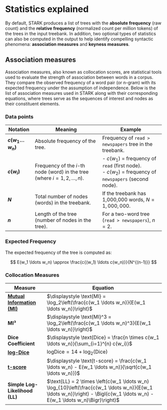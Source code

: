 # Statistics explained

By default, STARK produces a list of trees with the **absolute frequency** (raw count) and the **relative frequency** (normalized count per million tokens) of the trees in the input treebank. In addition, two optional types of statistics can also be computed in the output to help identify compelling syntactic phenomena: **association measures** and **keyness measures**.

## Association measures

Association measures, also known as collocation scores, are statistical tools used to evaluate the strength of association between words in a corpus. They compare the observed frequency of a word pair (or n-gram) with its expected frequency under the assumption of independence. Below is the list of association measures used in STARK along with their corresponding equations, where trees serve as the sequences of interest and nodes as their constituent elements.

### Data points

| **Notation**               | **Meaning**                                                                                                   | **Example**                                                                 |
|------------------------|---------------------------------------------------------------------------------------------------------------|-----------------------------------------------------------------------------|
| **$c(w_1 \ldots w_n)$** | Absolute frequency of the tree.                                      | Frequency of `read > newspapers` tree in the treebank.                               |
| **$c(w_i)$**            | Frequency of the $i$-th node (word) in the tree (where $i = 1, 2, \ldots, n$).                                 | - $c(w_1)$ = frequency of `read` (first node).<br>- $c(w_2)$ = frequency of `newspapers` (second node). |
| **$N$**                 | Total number of nodes (words) in the treebank.                                                             | If the treebank has 1,000,000 words, $N = 1,000,000$.                        |
| **$n$**                 | Length of the tree (number of nodes in the tree).                                                       | For a two-word tree (`read > newspapers`), $n = 2$.                                            |

### Expected Frequency

The expected frequency of the tree is computed as:

$$
E(w_1 \ldots w_n) \approx \frac{c{(w_1) \ldots c(w_n)}}{N^{(n-1)}}
$$


### Collocation Measures


| **Measure**                          | **Equation**                                                                                                                                                                   |
|-------------------------------------|--------------------------------------------------------------------------------------------------------------------------------------------------------------------------------|
| **[Mutual Information (MI)](https://wordbanks.harpercollins.co.uk/other_doc/statistics.html)**         | $\displaystyle \text{MI} = \log_2\left(\frac{c(w_1 \ldots w_n)}{E(w_1 \ldots w_n)}\right)$                                                                                           |
| **MI³**                           | $\displaystyle \text{MI}^3 = \log_2\left(\frac{c(w_1 \ldots w_n)^3}{E(w_1 \ldots w_n)}\right)$                                                                                         |
| **Dice Coefficient**                | $\displaystyle \text{Dice} = \frac{n \times c(w_1 \ldots w_n)}{\sum_{i=1}^{n} c(w_i)}$                                                                                                   |
| **[log-Dice](https://www.sketchengine.eu/glossary/logdice/)**                        | $\displaystyle \text{logDice} = 14 + \log_2\left(\text{Dice}\right)$                                                                                                            |
| **[t-score](https://wordbanks.harpercollins.co.uk/other_doc/statistics.html)**                          | $\displaystyle \text{t-score} = \frac{c(w_1 \ldots w_n) - E(w_1 \ldots w_n)}{\sqrt{c(w_1 \ldots w_n)}}$                                                                                          |
| **Simple Log-Likelihood (LL)**      | $\text{LL} = 2 \times \left(c(w_1 \ldots w_n) \log_{10}\left(\frac{c(w_1 \ldots w_n)}{E(w_1 \ldots w_n)}\right) - \Bigl(c(w_1 \ldots w_n) - E(w_1 \ldots w_n)\Bigr)\right)$  |

